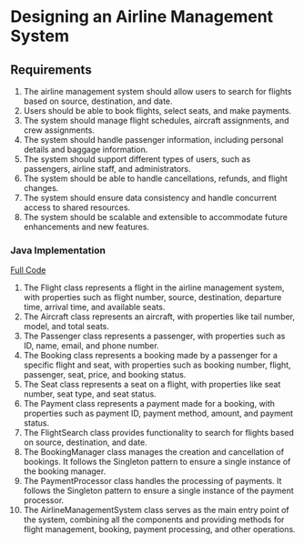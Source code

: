 # Designing an Airline Management System

## Requirements
1. The airline management system should allow users to search for flights based on source, destination, and date.
2. Users should be able to book flights, select seats, and make payments.
3. The system should manage flight schedules, aircraft assignments, and crew assignments.
4. The system should handle passenger information, including personal details and baggage information.
5. The system should support different types of users, such as passengers, airline staff, and administrators.
6. The system should be able to handle cancellations, refunds, and flight changes.
7. The system should ensure data consistency and handle concurrent access to shared resources.
8. The system should be scalable and extensible to accommodate future enhancements and new features.

### Java Implementation
[Full Code](../solutions/medium/11-design-airline-management-system.md)

1. The Flight class represents a flight in the airline management system, with properties such as flight number, source, destination, departure time, arrival time, and available seats.
2. The Aircraft class represents an aircraft, with properties like tail number, model, and total seats.
3. The Passenger class represents a passenger, with properties such as ID, name, email, and phone number.
4. The Booking class represents a booking made by a passenger for a specific flight and seat, with properties such as booking number, flight, passenger, seat, price, and booking status.
5. The Seat class represents a seat on a flight, with properties like seat number, seat type, and seat status.
6. The Payment class represents a payment made for a booking, with properties such as payment ID, payment method, amount, and payment status.
7. The FlightSearch class provides functionality to search for flights based on source, destination, and date.
8. The BookingManager class manages the creation and cancellation of bookings. It follows the Singleton pattern to ensure a single instance of the booking manager.
9. The PaymentProcessor class handles the processing of payments. It follows the Singleton pattern to ensure a single instance of the payment processor.
10. The AirlineManagementSystem class serves as the main entry point of the system, combining all the components and providing methods for flight management, booking, payment processing, and other operations.